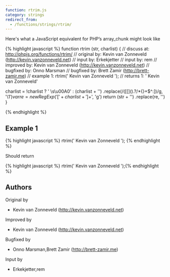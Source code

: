 ```yaml
---
function: rtrim.js
category: strings
redirect_from:
  - /functions/strings/rtrim/
---
```


<!-- WARNING! This file is auto generated by `npm run web:inject`, do not edit by hand -->

Here's what a JavaScript equivalent for PHP’s array_chunk might look like

{% highlight javascript %}
function rtrim (str, charlist) {
  //  discuss at: http://phpjs.org/functions/rtrim/
  // original by: Kevin van Zonneveld (http://kevin.vanzonneveld.net)
  //    input by: Erkekjetter
  //    input by: rem
  // improved by: Kevin van Zonneveld (http://kevin.vanzonneveld.net)
  // bugfixed by: Onno Marsman
  // bugfixed by: Brett Zamir (http://brett-zamir.me)
  //   example 1: rtrim('    Kevin van Zonneveld    ');
  //   returns 1: '    Kevin van Zonneveld'

  charlist = !charlist ? ' \\s\u00A0' : (charlist + '')
    .replace(/([\[\]\(\)\.\?\/\*\{\}\+\$\^\:])/g, '\\$1')
  var re = new RegExp('[' + charlist + ']+$', 'g')
  return (str + '')
    .replace(re, '')
}

{% endhighlight %}

## Example 1

{% highlight javascript %}
rtrim('    Kevin van Zonneveld    ');
{% endhighlight %}

Should return

{% highlight javascript %}
rtrim('    Kevin van Zonneveld    ');{% endhighlight %}


## Authors


Original by

- Kevin van Zonneveld (http://kevin.vanzonneveld.net)


Improved by

- Kevin van Zonneveld (http://kevin.vanzonneveld.net)


Bugfixed by

- Onno Marsman,Brett Zamir (http://brett-zamir.me)


Input by

- Erkekjetter,rem

